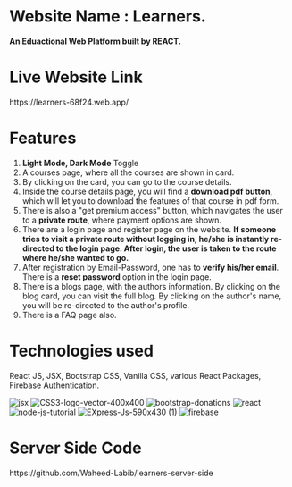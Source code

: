<h1>Website Name : Learners.</h1>
<b>An Eduactional Web Platform built by REACT.</b>

<h1>Live Website Link</h1>https://learners-68f24.web.app/

<h1>Features</h1>

<ol>
<Li><b>Light Mode, Dark Mode</b> Toggle</Li>
<Li>A courses page, where all the courses are shown in card.</Li>
<Li>By clicking on the card, you can go to the course details.</Li>
<Li>Inside the course details page, you will find a <b>download pdf button</b>, which will let you to download the features of that course in pdf form.</Li>
<Li>There is also a "get premium access" button, which navigates the user to a <b>private route</b>, where payment options are shown.</Li>
<Li>There are a login page and register page on the website. <b>If someone tries to visit a private route without logging in, he/she is instantly re-directed to the login page. After login, the user is taken to the route where he/she wanted to go.</b></Li>
<Li>After registration by Email-Password, one has to <b>verify his/her email</b>. There is a <b>reset password</b> option in the login page.</Li>
<Li>There is a blogs page, with the authors information. By clicking on the blog card, you can visit the full blog. By clicking on the author's name, you will be re-directed to the author's profile.</Li>
<Li>There is a FAQ page also.</Li>
</ol>


<h1>Technologies used</h1>React JS, JSX, Bootstrap CSS, Vanilla CSS, various React Packages, Firebase Authentication.

![jsx](https://github.com/Waheed-Labib/learners-client-side/assets/108469789/a1012fa5-eef4-4404-a103-b94578ea40e7)
![CSS3-logo-vector-400x400](https://github.com/Waheed-Labib/learners-client-side/assets/108469789/3e03a007-fd15-4d47-b8dd-15bbea17663d)
![bootstrap-donations](https://github.com/Waheed-Labib/learners-client-side/assets/108469789/96c5b6b5-14cc-45b9-bf8b-59ad17abe4ca)
![react](https://github.com/Waheed-Labib/learners-client-side/assets/108469789/0030e5e0-b2cb-421c-969f-8bbf768e0ac4)
![node-js-tutorial](https://github.com/Waheed-Labib/learners-client-side/assets/108469789/427d74b9-47ef-446c-9465-9568144e767f)
![EXpress-Js-590x430 (1)](https://github.com/Waheed-Labib/learners-client-side/assets/108469789/5faf63e9-715e-4129-b0b1-24dde587c9e2)
![firebase](https://github.com/Waheed-Labib/learners-client-side/assets/108469789/5371eda0-9d05-475d-94bb-e9dcf5d87e27)

<h1>Server Side Code</h1>https://github.com/Waheed-Labib/learners-server-side
